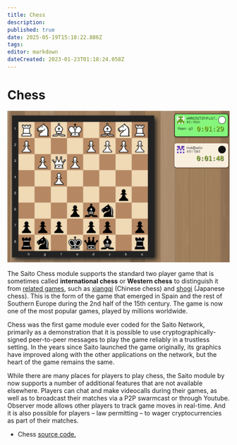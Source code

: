 ```yaml
---
title: Chess
description: 
published: true
date: 2025-05-19T15:18:22.886Z
tags: 
editor: markdown
dateCreated: 2023-01-23T01:18:24.058Z
---
```




# Chess

<img src="/chess-clocks.png" style="maxwidth: 600px;">

The Saito Chess module supports the standard two player game that is sometimes called **international chess** or **Western chess** to distinguish it from [related games](https://en.wikipedia.org/wiki/Chess_variant), such as [xiangqi](https://en.wikipedia.org/wiki/Xiangqi) (Chinese chess) and [shogi](https://en.wikipedia.org/wiki/Shogi) (Japanese chess). This is the form of the game that emerged in Spain and the rest of Southern Europe during the 2nd half of the 15th century. The game is now one of the most popular games, played by millions worldwide.

Chess was the first game module ever coded for the Saito Network, primarily as a demonstration that it is possible to use cryptographically-signed peer-to-peer messages to play the game reliably in a trustless setting. In the years since Saito launched the game originally, its graphics have improved along with the other applications on the network, but the heart of the game remains the same.

While there are many places for players to play chess, the Saito module by now supports a number of additional features that are not available elsewhere. Players can chat and make videocalls during their games, as well as to broadcast their matches via a P2P swarmcast or through Youtube. Observer mode allows other players to track game moves in real-time. And it is also possible for players – law permitting – to wager cryptocurrencies as part of their matches.

- Chess [source code.](https://github.com/SaitoTech/saito-lite-rust/tree/master/mods/chess)